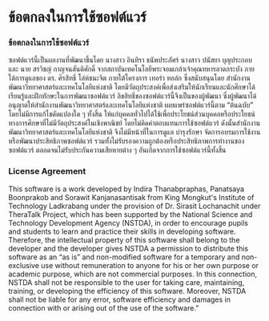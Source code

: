 # ข้อตกลงในการใช้ซอฟต์แวร์
### ข้อตกลงในการใช้ซอฟต์แวร์ 
ซอฟต์แวร์นี้เป็นผลงานที่พัฒนาขึ้นโดย นางสาว อินทิรา ธนัพประภัศร์ นางสาว ปนัสยา บุญประกอบ และ นาย สรวิชญ์ กาญจนสันติศักดิ์ จากสถาบันเทคโนโลยีพระจอมเกล้าเจ้าคุณทหารลาดกระบัง ภายใต้การดูแลของ ดร. ศิรสิทธิ์ โล่ห์ชนะจิต ภายใต้โครงการ เทอร่า ทอล์ก ซึ่งสนับสนุนโดย สำนักงานพัฒนาวิทยาศาสตร์และเทคโนโลยีแห่งชาติ โดยมีวัตถุประสงค์เพื่อส่งเสริมให้นักเรียนและนักศึกษาได้เรียนรู้และฝึกทักษะในการพัฒนาซอฟต์แวร์ ลิขสิทธิ์ของซอฟต์แวร์นี้จึงเป็นของผู้พัฒนา ซึ่งผู้พัฒนาได้อนุญาตให้สำนักงานพัฒนาวิทยาศาสตร์และเทคโนโลยีแห่งชาติ เผยแพร่ซอฟต์แวร์นี้ตาม “ต้นฉบับ” โดยไม่มีการแก้ไขดัดแปลงใด ๆ ทั้งสิ้น ให้แก่บุคคลทั่วไปได้ใช้เพื่อประโยชน์ส่วนบุคคลหรือประโยชน์ทางการศึกษาที่ไม่มีวัตถุประสงค์ในเชิงพาณิชย์ โดยไม่คิดค่าตอบแทนการใช้ซอฟต์แวร์ ดังนั้นสำนักงานพัฒนาวิทยาศาสตร์และเทคโนโลยีแห่งชาติ จึงไม่มีหน้าที่ในการดูแล บำรุงรักษา จัดการอบรมการใช้งาน หรือพัฒนาประสิทธิภาพซอฟต์แวร์ รวมทั้งไม่รับรองความถูกต้องหรือประสิทธิภาพการทำงานของซอฟต์แวร์ ตลอดจนไม่รับประกันความเสียหายต่าง ๆ อันเกิดจากการใช้ซอฟต์แวร์นี้ทั้งสิ้น

### License Agreement 
This software is a work developed by Indira Thanabpraphas, Panatsaya Boonprakob and Sorawit Kanjanasantisak from King Mongkut's Institute of Technology Ladkrabang under the provision of Dr. Sirasit Lochanachit under TheraTalk Project, which has been supported by the National Science and Technology Development Agency (NSTDA), in order to encourage pupils and students to learn and practice their skills in developing software. Therefore, the intellectual property of this software shall belong to the developer and the developer gives NSTDA a permission to distribute this software as an “as is” and non-modified software for a temporary and non-exclusive use without remuneration to anyone for his or her own purpose or academic purpose, which are not commercial purposes. In this connection, NSTDA shall not be responsible to the user for taking care, maintaining, training, or developing the efficiency of this software. Moreover, NSTDA shall not be liable for any error, software efficiency and damages in connection with or arising out of the use of the software.”
